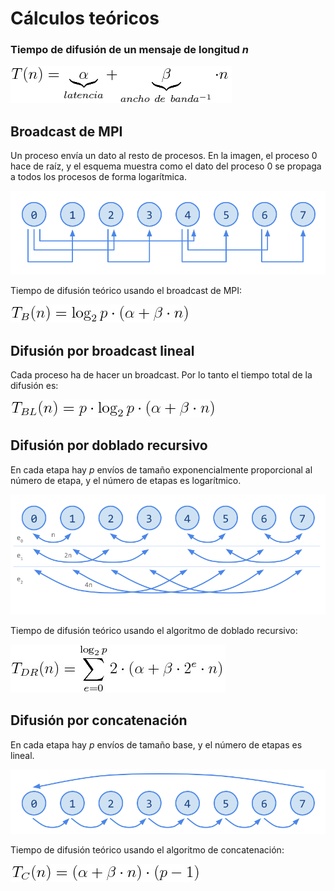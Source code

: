 # Cálculos teóricos

### Tiempo de difusión de un mensaje de longitud _n_

![T(n)=alpha+beta·n](img/t.png)

## Broadcast de MPI

Un proceso envía un dato al resto de procesos. En la imagen, el proceso 0 hace de raíz, y el esquema muestra como el dato del proceso 0 se propaga a todos los procesos de forma logarítmica.

![Difusión por MPI Broadcast](img/broadcast.png)

Tiempo de difusión teórico usando el broadcast de MPI:

![](img/tb.png)
<!---
T_B(n)=\log_2{p}\cdot(\alpha+\beta\cdot n)
-->

## Difusión por broadcast lineal

Cada proceso ha de hacer un broadcast. Por lo tanto el tiempo total de la difusión es:

![](img/tbl.png)
<!---
T_{BL}(n)=p\cdot \log_2{p}\cdot(\alpha+\beta\cdot n)
-->

## Difusión por doblado recursivo

En cada etapa hay _p_ envíos de tamaño exponencialmente proporcional al número de etapa, y el número de etapas es logarítmico.

![Difusión por doblado recursivo](img/recursivo.png)

Tiempo de difusión teórico usando el algoritmo de doblado recursivo:

![](img/tdr.png)
<!---
T_{DR}(n)=\sum_{e=0}^{\log_2{p}}2\cdot(\alpha+\beta\cdot 2^e\cdot n)

        log {p}             
          _2                   e
T  (n) = \    2 (alpha + beta 2 n)
 DR      /__
        e = 0
-->

## Difusión por concatenación

En cada etapa hay _p_ envíos de tamaño base, y el número de etapas es lineal.

![Difusión por concatenación](img/concatenacion.png)

Tiempo de difusión teórico usando el algoritmo de concatenación:

![](img/tc.png)

<!---
T_C(n)=(\alpha+\beta\cdot n)\cdot(p-1)
-->